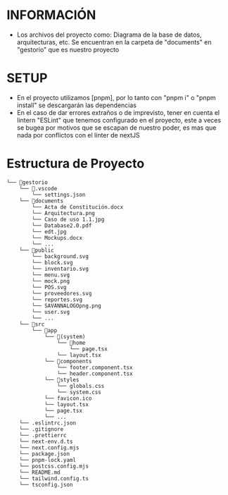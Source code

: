 # INFORMACIÓN
- Los archivos del proyecto como: Diagrama de la base de datos, arquitecturas, etc. Se encuentran en la carpeta de "documents" en "gestorio" que es nuestro proyecto

# SETUP
- En el proyecto utilizamos [pnpm], por lo tanto con "pnpm i" o "pnpm install" se descargarán las dependencias
- En el caso de dar errores extraños o de imprevisto, tener en cuenta el lintern "ESLint" que tenemos configurado en el proyecto, este a veces se bugea por motivos que se escapan de nuestro poder, es mas que nada por conflictos con el linter de nextJS

# Estructura de Proyecto
```
└── 📁gestorio
    └── 📁.vscode
        └── settings.json
    └── 📁documents
        └── Acta de Constitución.docx
        └── Arquitectura.png
        └── Caso de uso 1.1.jpg
        └── Database2.0.pdf
        └── edt.jpg
        └── Mockups.docx
        └── ...
    └── 📁public
        └── background.svg
        └── block.svg
        └── inventario.svg
        └── menu.svg
        └── mock.png
        └── POS.svg
        └── proveedores.svg
        └── reportes.svg
        └── SAVANNALOGOpng.png
        └── user.svg
        └── ...
    └── 📁src
        └── 📁app
            └── 📁(system)
                └── 📁home
                    └── page.tsx
                └── layout.tsx
            └── 📁components
                └── footer.component.tsx
                └── header.component.tsx
            └── 📁styles
                └── globals.css
                └── system.css
            └── favicon.ico
            └── layout.tsx
            └── page.tsx
            └── ...
    └── .eslintrc.json
    └── .gitignore
    └── .prettierrc
    └── next-env.d.ts
    └── next.config.mjs
    └── package.json
    └── pnpm-lock.yaml
    └── postcss.config.mjs
    └── README.md
    └── tailwind.config.ts
    └── tsconfig.json
```
